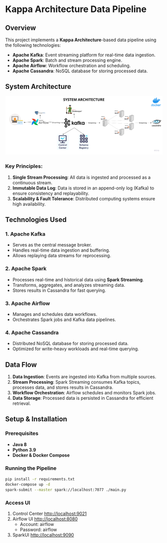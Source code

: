 # Kappa Architecture Data Pipeline

## Overview
This project implements a **Kappa Architecture**-based data pipeline using the following technologies:

- **Apache Kafka**: Event streaming platform for real-time data ingestion.
- **Apache Spark**: Batch and stream processing engine.
- **Apache Airflow**: Workflow orchestration and scheduling.
- **Apache Cassandra**: NoSQL database for storing processed data.

## System Architecture

<img src="./images/architecture.png">

### Key Principles:
1. **Single Stream Processing**: All data is ingested and processed as a continuous stream.
2. **Immutable Data Log**: Data is stored in an append-only log (Kafka) to ensure consistency and replayability.
3. **Scalability & Fault Tolerance**: Distributed computing systems ensure high availability.

## Technologies Used

### 1. Apache Kafka
- Serves as the central message broker.
- Handles real-time data ingestion and buffering.
- Allows replaying data streams for reprocessing.

### 2. Apache Spark
- Processes real-time and historical data using **Spark Streaming**.
- Transforms, aggregates, and analyzes streaming data.
- Stores results in Cassandra for fast querying.

### 3. Apache Airflow
- Manages and schedules data workflows.
- Orchestrates Spark jobs and Kafka data pipelines.

### 4. Apache Cassandra
- Distributed NoSQL database for storing processed data.
- Optimized for write-heavy workloads and real-time querying.

## Data Flow
1. **Data Ingestion**: Events are ingested into Kafka from multiple sources.
2. **Stream Processing**: Spark Streaming consumes Kafka topics, processes data, and stores results in Cassandra.
3. **Workflow Orchestration**: Airflow schedules and monitors Spark jobs.
4. **Data Storage**: Processed data is persisted in Cassandra for efficient retrieval.

## Setup & Installation
### Prerequisites
- **Java 8**
- **Python 3.9**
- **Docker & Docker Compose**

### Running the Pipeline
   ```bash
   pip install -r requirements.txt
   docker-compose up -d 
   spark-submit --master spark://localhost:7077 ./main.py
   ```

### Access UI
1. Control Center
   <a href="http://localhost:9021">http://localhost:9021</a>
2. Airflow UI
   <a href="http://localhost:8080">http://localhost:8080</a>
   - Account: airflow
   - Password: airflow
3. SparkUI
   <a href="http://localhost:9090">http://localhost:9090</a>